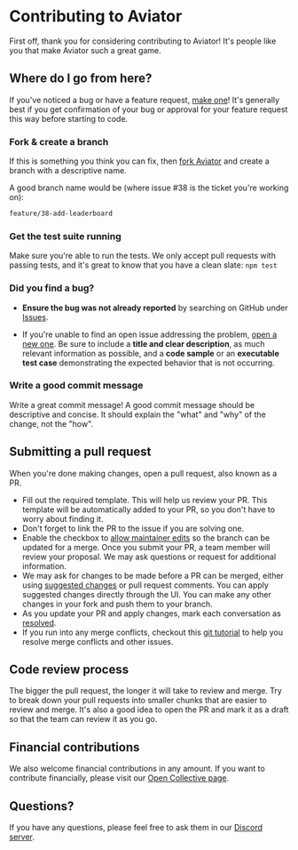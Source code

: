 # Contributing to Aviator

First off, thank you for considering contributing to Aviator! It's people like you that make Aviator such a great game.

## Where do I go from here?

If you've noticed a bug or have a feature request, [make one](https://github.com/your-repo/aviator/issues/new)! It's generally best if you get confirmation of your bug or approval for your feature request this way before starting to code.

### Fork & create a branch

If this is something you think you can fix, then [fork Aviator](https://github.com/your-repo/aviator/fork) and create a branch with a descriptive name.

A good branch name would be (where issue #38 is the ticket you're working on):

```bash
feature/38-add-leaderboard
```

### Get the test suite running

Make sure you're able to run the tests. We only accept pull requests with passing tests, and it's great to know that you have a clean slate: `npm test`

### Did you find a bug?

*   **Ensure the bug was not already reported** by searching on GitHub under [Issues](https://github.com/your-repo/aviator/issues).

*   If you're unable to find an open issue addressing the problem, [open a new one](https://github.com/your-repo/aviator/issues/new). Be sure to include a **title and clear description**, as much relevant information as possible, and a **code sample** or an **executable test case** demonstrating the expected behavior that is not occurring.

### Write a good commit message

Write a great commit message! A good commit message should be descriptive and concise. It should explain the "what" and "why" of the change, not the "how".

## Submitting a pull request

When you're done making changes, open a pull request, also known as a PR.

- Fill out the required template. This will help us review your PR. This template will be automatically added to your PR, so you don't have to worry about finding it.
- Don't forget to link the PR to the issue if you are solving one.
- Enable the checkbox to [allow maintainer edits](https://docs.github.com/en/github/collaborating-with-issues-and-pull-requests/allowing-changes-to-a-pull-request-branch-created-from-a-fork) so the branch can be updated for a merge. Once you submit your PR, a team member will review your proposal. We may ask questions or request for additional information.
- We may ask for changes to be made before a PR can be merged, either using [suggested changes](https://docs.github.com/en/github/collaborating-with-issues-and-pull-requests/incorporating-feedback-in-your-pull-request) or pull request comments. You can apply suggested changes directly through the UI. You can make any other changes in your fork and push them to your branch.
- As you update your PR and apply changes, mark each conversation as [resolved](https://docs.github.com/en/github/collaborating-with-issues-and-pull-requests/commenting-on-a-pull-request#resolving-conversations).
- If you run into any merge conflicts, checkout this [git tutorial](https://lab.github.com/github/managing-merge-conflicts) to help you resolve merge conflicts and other issues.

## Code review process

The bigger the pull request, the longer it will take to review and merge. Try to break down your pull requests into smaller chunks that are easier to review and merge.
It's also a good idea to open the PR and mark it as a draft so that the team can review it as you go.

## Financial contributions

We also welcome financial contributions in any amount. If you want to contribute financially, please visit our [Open Collective page](https-opencollective-com-aviator).

## Questions?

If you have any questions, please feel free to ask them in our [Discord server](https-discord-gg-aviator).
